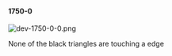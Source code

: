 #### 1750-0
![dev-1750-0-0.png](https://github.com/lil-lab/nlvr/raw/master/nlvr/dev/images/3/dev-1750-0-0.png "dev-1750-0-0.png")

None of the black triangles are touching a edge